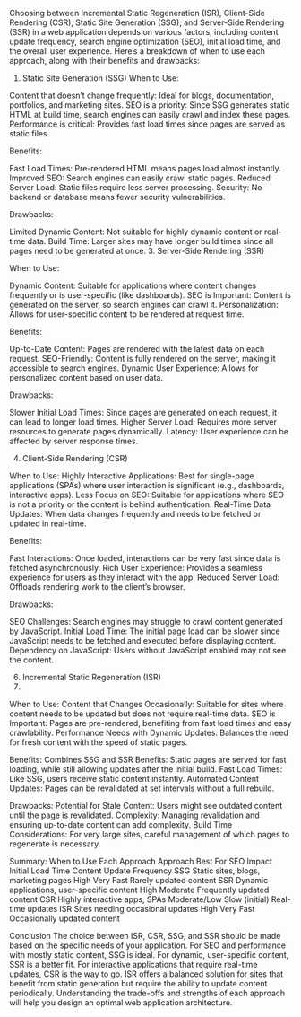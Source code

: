 Choosing between Incremental Static Regeneration (ISR), Client-Side Rendering (CSR), Static Site Generation (SSG), and Server-Side Rendering (SSR) 
in a web application depends on various factors, including content update frequency, search engine optimization (SEO), initial load time, and the overall user experience.
Here’s a breakdown of when to use each approach, along with their benefits and drawbacks:

1. Static Site Generation (SSG)
When to Use:

Content that doesn’t change frequently: Ideal for blogs, documentation, portfolios, and marketing sites.
SEO is a priority: Since SSG generates static HTML at build time, search engines can easily crawl and index these pages.
Performance is critical: Provides fast load times since pages are served as static files.

Benefits:

Fast Load Times: Pre-rendered HTML means pages load almost instantly.
Improved SEO: Search engines can easily crawl static pages.
Reduced Server Load: Static files require less server processing.
Security: No backend or database means fewer security vulnerabilities.

Drawbacks:

Limited Dynamic Content: Not suitable for highly dynamic content or real-time data.
Build Time: Larger sites may have longer build times since all pages need to be generated at once.
3. Server-Side Rendering (SSR)

When to Use:

Dynamic Content: Suitable for applications where content changes frequently or is user-specific (like dashboards).
SEO is Important: Content is generated on the server, so search engines can crawl it.
Personalization: Allows for user-specific content to be rendered at request time.

Benefits:

Up-to-Date Content: Pages are rendered with the latest data on each request.
SEO-Friendly: Content is fully rendered on the server, making it accessible to search engines.
Dynamic User Experience: Allows for personalized content based on user data.

Drawbacks:

Slower Initial Load Times: Since pages are generated on each request, it can lead to longer load times.
Higher Server Load: Requires more server resources to generate pages dynamically.
Latency: User experience can be affected by server response times.

4. Client-Side Rendering (CSR)
   
When to Use:
Highly Interactive Applications: Best for single-page applications (SPAs) where user interaction is significant (e.g., dashboards, interactive apps).
Less Focus on SEO: Suitable for applications where SEO is not a priority or the content is behind authentication.
Real-Time Data Updates: When data changes frequently and needs to be fetched or updated in real-time.

Benefits:

Fast Interactions: Once loaded, interactions can be very fast since data is fetched asynchronously.
Rich User Experience: Provides a seamless experience for users as they interact with the app.
Reduced Server Load: Offloads rendering work to the client’s browser.

Drawbacks:

SEO Challenges: Search engines may struggle to crawl content generated by JavaScript.
Initial Load Time: The initial page load can be slower since JavaScript needs to be fetched and executed before displaying content.
Dependency on JavaScript: Users without JavaScript enabled may not see the content.

6. Incremental Static Regeneration (ISR)
7. 
When to Use:
Content that Changes Occasionally: Suitable for sites where content needs to be updated but does not require real-time data.
SEO is Important: Pages are pre-rendered, benefiting from fast load times and easy crawlability.
Performance Needs with Dynamic Updates: Balances the need for fresh content with the speed of static pages.

Benefits:
Combines SSG and SSR Benefits: Static pages are served for fast loading, while still allowing updates after the initial build.
Fast Load Times: Like SSG, users receive static content instantly.
Automated Content Updates: Pages can be revalidated at set intervals without a full rebuild.

Drawbacks:
Potential for Stale Content: Users might see outdated content until the page is revalidated.
Complexity: Managing revalidation and ensuring up-to-date content can add complexity.
Build Time Considerations: For very large sites, careful management of which pages to regenerate is necessary.

Summary: When to Use Each Approach
Approach	    Best For	                                      SEO Impact	          Initial Load Time	          Content Update Frequency
SSG   	      Static sites, blogs, marketing pages	            High	                Very Fast	                    Rarely updated content
SSR	          Dynamic applications, user-specific content	      High	                  Moderate	                  Frequently updated content
CSR	          Highly interactive apps, SPAs	                    Moderate/Low	          Slow (initial)	            Real-time updates
ISR	          Sites needing occasional updates	                  High	                Very Fast	                  Occasionally updated content

Conclusion
The choice between ISR, CSR, SSG, and SSR should be made based on the specific needs of your application. For SEO and performance with mostly static content,
SSG is ideal. For dynamic, user-specific content, SSR is a better fit. For interactive applications that require real-time updates, CSR is the way to go.
ISR offers a balanced solution for sites that benefit from static generation but require the ability to update content periodically. Understanding the trade-offs and strengths
of each approach will help you design an optimal web application architecture.
